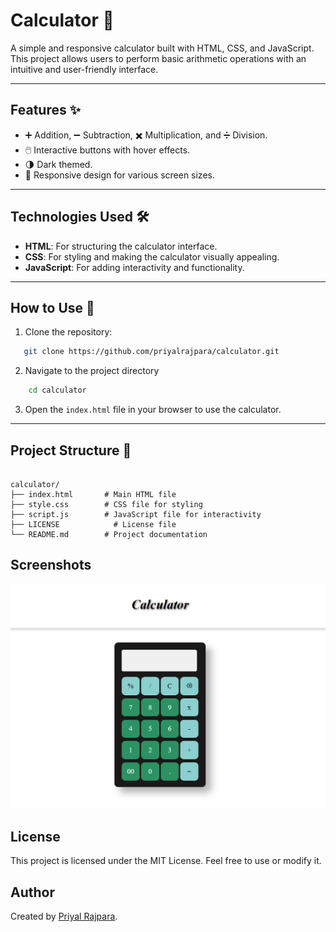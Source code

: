 # Calculator 🧮

A simple and responsive calculator built with HTML, CSS, and JavaScript. This project allows users to perform basic arithmetic operations with an intuitive and user-friendly interface.

---

## Features ✨

- ➕ Addition, ➖ Subtraction, ✖️ Multiplication, and ➗ Division.
- 🖱️ Interactive buttons with hover effects.
- 🌗 Dark themed.
- 🎨 Responsive design for various screen sizes.

---

## Technologies Used 🛠️

- **HTML**: For structuring the calculator interface.
- **CSS**: For styling and making the calculator visually appealing.
- **JavaScript**: For adding interactivity and functionality.

---

## How to Use 🚀

1. Clone the repository:
```bash
   git clone https://github.com/priyalrajpara/calculator.git
```
2. Navigate to the project directory
```bash
    cd calculator
```
3. Open the `index.html` file in your browser to use the calculator.

---

## Project Structure 📁
```

calculator/
├── index.html       # Main HTML file
├── style.css        # CSS file for styling
├── script.js        # JavaScript file for interactivity
├── LICENSE            # License file
└── README.md        # Project documentation
```


## **Screenshots**
![Gallery Screenshot](sample.png)

## **License**
This project is licensed under the MIT License. Feel free to use or modify it.

## **Author**
Created by [Priyal Rajpara](https://github.com/priyalrajpara).
